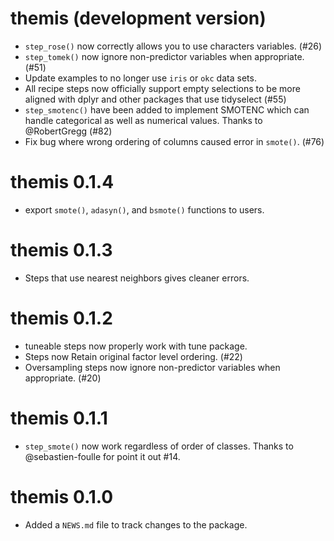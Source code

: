 # themis (development version)

* `step_rose()` now correctly allows you to use characters variables. (#26)
* `step_tomek()` now ignore non-predictor variables when appropriate. (#51)
* Update examples to no longer use `iris` or `okc` data sets.
* All recipe steps now officially support empty selections to be more aligned with dplyr and other packages that use tidyselect (#55)
* `step_smotenc()` have been added to implement SMOTENC which can handle categorical as well as numerical values. Thanks to @RobertGregg (#82)
* Fix bug where wrong ordering of columns caused error in `smote()`. (#76)

# themis 0.1.4

* export `smote()`, `adasyn()`, and `bsmote()` functions to users.

# themis 0.1.3

* Steps that use nearest neighbors gives cleaner errors.

# themis 0.1.2

* tuneable steps now properly work with tune package.
* Steps now Retain original factor level ordering. (#22)
* Oversampling steps now ignore non-predictor variables when appropriate. (#20)

# themis 0.1.1

* `step_smote()` now work regardless of order of classes. Thanks to @sebastien-foulle for point it out #14.

# themis 0.1.0

* Added a `NEWS.md` file to track changes to the package.
